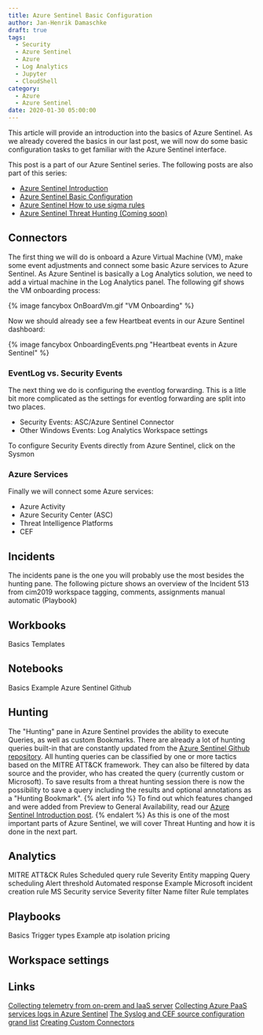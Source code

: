 ```yaml
---
title: Azure Sentinel Basic Configuration
author: Jan-Henrik Damaschke
draft: true
tags:
  - Security
  - Azure Sentinel
  - Azure
  - Log Analytics
  - Jupyter
  - CloudShell
category:
  - Azure
  - Azure Sentinel
date: 2020-01-30 05:00:00
---
```


This article will provide an introduction into the basics of Azure Sentinel. As we already covered the basics in our last post, we will now do some basic configuration tasks to get familiar with the Azure Sentinel interface.

<!-- more -->

This post is a part of our Azure Sentinel series. The following posts are also part of this series:

* [Azure Sentinel Introduction](/Azure-Sentinel-Introduction)
* [Azure Sentinel Basic Configuration](/Azure-Sentinel-Basic-Configuration)
* [Azure Sentinel How to use sigma rules](/Use-sigma-rules-in-Azure-Sentinel)
* [Azure Sentinel Threat Hunting (Coming soon)](/Azure-Sentinel-Threat-Hunting)

<!-- toc -->

## Connectors

The first thing we will do is onboard a Azure Virtual Machine (VM), make some event adjustments and connect some basic Azure services to Azure Sentinel.
As Azure Sentinel is basically a Log Analytics solution, we need to add a virtual machine in the Log Analytics panel. The following gif shows the VM onboarding process:

{% image fancybox OnBoardVm.gif "VM Onboarding" %}

Now we should already see a few Heartbeat events in our Azure Sentinel dashboard:

{% image fancybox OnboardingEvents.png "Heartbeat events in Azure Sentinel" %}

### EventLog vs. Security Events

The next thing we do is configuring the eventlog forwarding. This is a litle bit more complicated as the settings for eventlog forwarding are split into two places.

* Security Events: ASC/Azure Sentinel Connector
* Other Windows Events: Log Analytics Workspace settings

To configure Security Events directly from Azure Sentinel, click on the
  Sysmon

### Azure Services

Finally we will connect some Azure services:

* Azure Activity
* Azure Security Center (ASC)
* Threat Intelligence Platforms
* CEF

## Incidents

The incidents pane is the one you will probably use the most besides the hunting pane. The following picture shows an overview of the
Incident 513 from cim2019 workspace
tagging, comments, assignments
  manual
  automatic (Playbook)

## Workbooks

Basics
Templates

## Notebooks

Basics
Example Azure Sentinel Github

## Hunting

The "Hunting" pane in Azure Sentinel provides the ability to execute Queries, as well as custom Bookmarks. There are already a lot of hunting queries built-in that are constantly updated from the [Azure Sentinel Github repository](https://github.com/Azure/Azure-Sentinel).
All hunting queries can be classified by one or more tactics based on the MITRE ATT&CK framework. They can also be filtered by data source and the provider, who has created the query (currently custom or Microsoft).
To save results from a threat hunting session there is now the possibility to save a query including the results and optional annotations as a "Hunting Bookmark".
{% alert info %}
To find out which features changed and were added from Preview to General Availability, read our [Azure Sentinel Introduction post](/Azure-Sentinel-Introduction).
{% endalert %}
As this is one of the most important parts of Azure Sentinel, we will cover Threat Hunting and how it is done in the next part.

## Analytics

MITRE ATT&CK
Rules
  Scheduled query rule
    Severity
    Entity mapping
    Query scheduling
    Alert threshold
    Automated response
    Example
  Microsoft incident creation rule
    MS Security service
    Severity filter
    Name filter
Rule templates

## Playbooks

Basics
Trigger types
Example atp isolation
pricing

## Workspace settings

## Links

[Collecting telemetry from on-prem and IaaS server](https://techcommunity.microsoft.com/t5/Azure-Sentinel/Azure-Sentinel-Agent-Collecting-telemetry-from-on-prem-and-IaaS/ba-p/811760)
[Collecting Azure PaaS services logs in Azure Sentinel](https://techcommunity.microsoft.com/t5/Azure-Sentinel/Collecting-Azure-PaaS-services-logs-in-Azure-Sentinel/ba-p/792669)
[The Syslog and CEF source configuration grand list](https://techcommunity.microsoft.com/t5/Azure-Sentinel/Azure-Sentinel-The-Syslog-and-CEF-source-configuration-grand/ba-p/803891)
[Creating Custom Connectors](https://techcommunity.microsoft.com/t5/Azure-Sentinel/Azure-Sentinel-Creating-Custom-Connectors/ba-p/864060)
